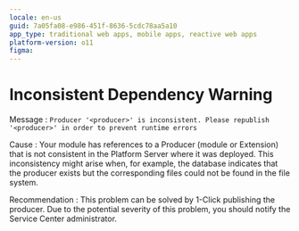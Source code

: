 ```yaml
---
locale: en-us
guid: 7a05fa08-e986-451f-8636-5cdc78aa5a10
app_type: traditional web apps, mobile apps, reactive web apps
platform-version: o11
figma:
---
```


# Inconsistent Dependency Warning

Message
:   `Producer '<producer>' is inconsistent. Please republish '<producer>' in order to prevent runtime errors`

Cause
:   Your module has references to a Producer (module or Extension) that is not consistent in the Platform Server where it was deployed. This inconsistency might arise when, for example, the database indicates that the producer exists but the corresponding files could not be found in the file system.

Recommendation
:   This problem can be solved by 1-Click publishing the producer. Due to the potential severity of this problem, you should notify the Service Center administrator.
